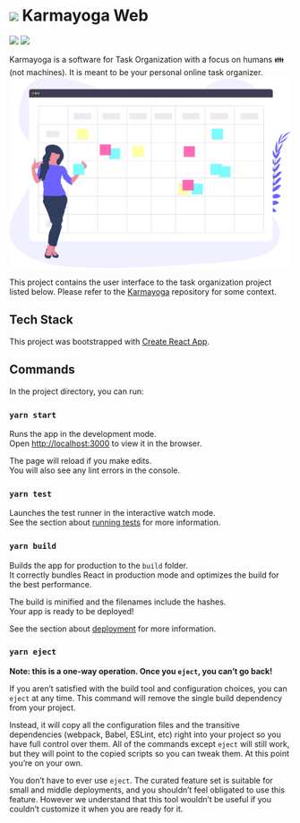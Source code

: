 # ![](public/favicon.ico) Karmayoga Web
![](https://img.shields.io/circleci/build/github/octetful/karmayoga-web?token=b34e4b51a9fe2932a43000e6252f104090533301)
![](https://img.shields.io/github/license/octetful/karmayoga-web?label=license)

Karmayoga is a software for Task Organization with a focus on humans :family: (not machines). It is meant to be your personal online task organizer. 
![](src/resources/logo.svg)

This project contains the user interface to the task organization project listed below.
Please refer to the [Karmayoga](https://github.com/octetful/karmayoga) repository for some context.



## Tech Stack

This project was bootstrapped with [Create React App](https://github.com/facebook/create-react-app).

## Commands

In the project directory, you can run:

### `yarn start`

Runs the app in the development mode.\
Open [http://localhost:3000](http://localhost:3000) to view it in the browser.

The page will reload if you make edits.\
You will also see any lint errors in the console.

### `yarn test`

Launches the test runner in the interactive watch mode.\
See the section about [running tests](https://facebook.github.io/create-react-app/docs/running-tests) for more information.

### `yarn build`

Builds the app for production to the `build` folder.\
It correctly bundles React in production mode and optimizes the build for the best performance.

The build is minified and the filenames include the hashes.\
Your app is ready to be deployed!

See the section about [deployment](https://facebook.github.io/create-react-app/docs/deployment) for more information.

### `yarn eject`

**Note: this is a one-way operation. Once you `eject`, you can’t go back!**

If you aren’t satisfied with the build tool and configuration choices, you can `eject` at any time. This command will remove the single build dependency from your project.

Instead, it will copy all the configuration files and the transitive dependencies (webpack, Babel, ESLint, etc) right into your project so you have full control over them. All of the commands except `eject` will still work, but they will point to the copied scripts so you can tweak them. At this point you’re on your own.

You don’t have to ever use `eject`. The curated feature set is suitable for small and middle deployments, and you shouldn’t feel obligated to use this feature. However we understand that this tool wouldn’t be useful if you couldn’t customize it when you are ready for it.
